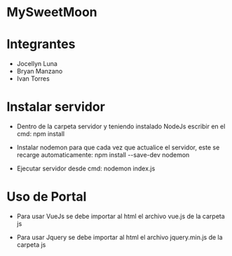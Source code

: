 # MySweetMoon

# Integrantes
* Jocellyn Luna
* Bryan Manzano
* Ivan Torres

# Instalar servidor

- Dentro de la carpeta servidor y teniendo instalado NodeJs escribir en el cmd: npm install

- Instalar nodemon para que cada vez que actualice el servidor, este se recarge automaticamente: npm install --save-dev nodemon

- Ejecutar servidor desde cmd: nodemon index.js

# Uso de Portal

- Para usar VueJs se debe importar al html el archivo vue.js de la carpeta js

- Para usar Jquery se debe importar al html el archivo jquery.min.js de la carpeta js
